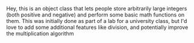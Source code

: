 Hey, this is an object class that lets people store arbitrarily large integers (both positive and negative) and perform some basic math functions on them.
This was initially done as part of a lab for a university class, but I'd love to add some additional features like division, and potentially improve the 
multiplication algorithm
